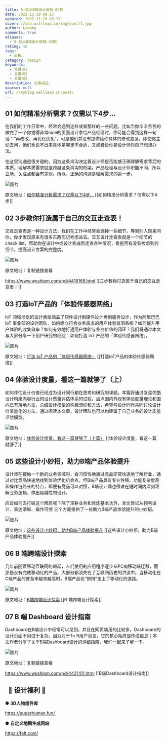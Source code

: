 ```yaml
---
title: 5-启点B端设计周报-05期
date: 2022-11-29 09:13
updated: 2022-11-29 09:13
cover: //cdn.wallleap.cn/img/post/1.jpg
author: Luwang
comments: true
aliases:
  - 5-启点B端设计周报-05期
rating: 10
tags:
  - 周报
category: design
keywords:
  - 关键词1
  - 关键词2
  - 关键词3
description: 文章描述
source: null
url: //myblog.wallleap.cn/post/
---
```


## 01 如何精准分析需求？仅需以下4步...

在我们的工作日常中，经常会遇到这样或者那样的一些问题，比如当你辛辛苦苦的做完了一个你觉得非常nice的页面设计拿给产品经理时，你可能会得到这样一句话：“再改改，再优化优化”，可是他们并没有提供给你具体的修改意见，即使你主动去问，他们也说不出来具体是哪里不合适，又或者说你是设计师你自己想想办法。

在这里沟通是很关键的，因为这条鸿沟决定着设计师是否能够正确理解需求背后的本质，理解本质需求就是跨越这条鸿沟的桥梁。产品经理与设计师职能不同，所以立场、关注点都会有差别。所以，正确的沟通是理解需求的第一步。

![图片](https://cdn.wallleap.cn/img/pic/illustrtion/202211071051258.png)

原文地址：[如何精准分析需求？仅需以下4步...](https://mp.weixin.qq.com/s?__biz=MzAwNTc0NDExMA==&mid=2650269960&idx=2&sn=393634fca3c3bdbe0dc931e029cd1266&scene=21#wechat_redirect)[](https://mp.weixin.qq.com/s?__biz=MjM5MTg2NDA3MQ==&mid=2651929752&idx=1&sn=eaf503913971e4679ed0903aa2b10475&scene=21#wechat_redirect)
[[如何精准分析需求？仅需以下4步]]

## 02 3步教你打造属于自己的交互走查表！

交互走查表是一种设计方法，我们在工作中经常会漏掉一些细节，等到别人跑来问你，你才发现原来有很多东西忘记考虑进去。交互设计走查表就是一个细节的check list，帮助你在设计中或设计完成后走查各种情况，看是否有没有考虑到的细节，提高设计方案的完整度。

![图片](https://cdn.wallleap.cn/img/pic/illustrtion/202211071052321.png)

原文地址：复制链接查看

<https://www.woshipm.com/pd/4419166.html>
[[三步教你打造属于自己的交互走查表！]]

## 03 打造IoT产品的「体验传感器网络」

IoT 领域涉足的设计类型涵盖了软件设计到硬件设计再到服务设计，作为阿里巴巴 IoT 事业部的设计团队，如何建立符合业务需求的用户体验监测系统？如何提升用户体验的收集效率？如何有效地打通用户体验与业务价值的闭环？我们将通过本文与大家分享一下用户研究的经验：如何打造 IoT 产品的「体验传感器网络」。

![图片](https://cdn.wallleap.cn/img/pic/illustrtion/202211071059566.png)

原文地址：[打造 IoT 产品的「体验传感器网络」](https://mp.weixin.qq.com/s?__biz=MzI5NDI3MDI0NQ==&mid=2247495517&idx=1&sn=25f45c709edd3eb27fcd70da8ce2ea29&scene=21#wechat_redirect)
[[打造IoT产品的体验传感器网络]]

## 04 体验设计度量，看这一篇就够了（上）

如何评估设计价值已经成为设计同行都在思考和研究的课题。本篇将通过复盘优酷设计构建内容行业的设计质量评估体系的过程，盘点国内外现有体验度量理论和国内已有落地方法，总结设计模型的构建流程和方法，希望与设计同行共同讨论设计价值量化的方法。通过阅读本文章，设计团队也可以构建属于自己业务的设计质量评估模型。

![图片](https://cdn.wallleap.cn/img/pic/illustrtion/202211071100844.png)

原文地址：[体验设计度量，看这一篇就够了（上篇）](https://mp.weixin.qq.com/s?__biz=MzI5NDI3MDI0NQ==&mid=2247494062&idx=1&sn=5eee937d6fb06d45fd9140993613db71&scene=21#wechat_redirect)
[[体验设计度量，看这一篇就够了]]

## 05 这些设计小妙招，助力B端产品体验提升

设计师在接触一个新的业务领域时，会习惯性地通过竞品研究快速地了解行业，通过对比竞品快速地找到体验优化机会点。但B端产品具有专业性强、功能复杂度高和操作链路长的特点，即便有竞品可以对照，B端设计师也很难在短时间内深刻理解业务逻辑，做出超越性的设计。

应该如何去打破这个困局呢？除了深耕业务和修炼基本功外，本文尝试从预判设计、表达清晰、操作可控 三个方面提供了一些助力B端产品体验提升的小妙招。

![图片](https://cdn.wallleap.cn/img/pic/illustrtion/202211071101726.png)

原文地址：[这些设计小妙招，助力B端产品体验提升](https://mp.weixin.qq.com/s?__biz=MzI2NTkxODMzMA==&mid=2247489113&idx=1&sn=25fd74d7ac61e9ded982c305aea3740d&scene=21#wechat_redirect)
[[这些设计小妙招，助力B端产品体验提升]]

## 06 B 端跨端设计探索

几年前随着移动互联网的崛起，人们使用的应用程序逐步从PC向移动端迁移，而那些没有完成移动化的产品，大部分都消失在了互联网历史的洪流中。当移动化在C端产品的普及率越来越高时，B端产品也“悄悄”走上了移动化的道路。

![图片](https://cdn.wallleap.cn/img/pic/illustrtion/202211071101911.png)

原文地址：[B端跨端设计探索](https://mp.weixin.qq.com/s?__biz=MzA4Mjk4MTMxOA==&mid=2653423839&idx=1&sn=67edf0a04e68430f4310038578c57805&scene=21#wechat_redirect)
[[B 端跨端设计探索]]

## 07 B 端 Dashboard 设计指南

Dashboard在B端设计中经常可以见到，并且在网页端用的比较多，Dashboard的设计页面不用过于复杂，因为对于To B用户而言，它的核心始终是传递信息；本文作者分享了关于B端Dashboard设计的详细指南，我们一起来了解一下。

![图片](https://cdn.wallleap.cn/img/pic/illustrtion/202211071102796.jpeg)

原文地址：复制链接查看[](https://mp.weixin.qq.com/s?__biz=MzAwNTc0NDExMA==&mid=2650274300&idx=1&sn=e597c9ed1ad0168e16fff209b5180c3e&scene=21#wechat_redirect)

<https://www.woshipm.com/pd/4421411.html>
[[B端Dashboard设计指南]]

##   🌟 设计福利 🌟 

● **3D人物组件库**

<https://superhuman.fun/ >

● **自定义地图生成网站**

<https://felt.com/>

